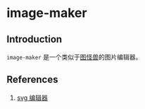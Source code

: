 # image-maker

## Introduction
`image-maker` 是一个类似于[图怪兽](https://818ps.com/)的图片编辑器。

## References
1. [svg 编辑器](https://c.runoob.com/more/svgeditor/)